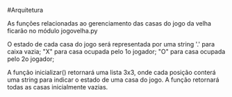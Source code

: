 #Arquitetura

As funções relacionadas ao gerenciamento das casas do jogo da velha ficarão no módulo jogovelha.py

O estado de cada casa do jogo será representada por uma string '.' para caixa vazia; "X" para casa ocupada pelo 1o jogador; "O" para casa ocupada pelo 2o jogador;

A função inicializar() retornará uma lista 3x3, onde cada posição conterá uma string para indicar o estado de uma casa do jogo. A função retornará todas as casas inicialmente vazias.

